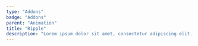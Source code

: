 ```yaml
---
type: "Addons"
badge: "Addons"
parent: "Animation"
title: "Ripple"
description: "Lorem ipsum dolor sit amet, consectetur adipiscing elit. Nunc tempus laoreet leo sit amet iaculis."
---
```


<demo>
  <demovanilla src="vanilla/demos/animation/ripple-demo">
  </demovanilla>
</demo>
